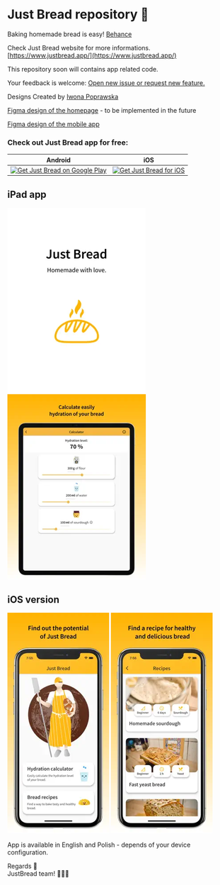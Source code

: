 # Just Bread repository 🥖

Baking homemade bread is easy! [Behance](https://www.behance.net/gallery/108499917/Just-Bread)

Check Just Bread website for more informations. [https://www.justbread.app/](https://www.justbread.app/)  

This repository soon will contains app related code.
 
Your feedback is welcome: [Open new issue or request new feature.](https://github.com/niezdamy/just-bread/issues/new)

Designs Created by [Iwona Poprawska](https://www.linkedin.com/in/iwonapoprawska/)

[Figma design of the homepage](https://www.figma.com/file/wKzkSA3qykTvhYUZzB1Qis/Just-Bread-%7C-Iwona-Krzymyk?node-id=73%3A495) - to be implemented in the future 

[Figma design of the mobile app](https://www.figma.com/file/napK6tH8JXtbMFxJo9pxBI/Chlebu-App-%2F-JustBread?node-id=0%3A1)
### Check out Just Bread app for free:

Android | iOS
---|---
<a href='https://play.google.com/store/apps/details?id=app.JustBread&pcampaignid=pcampaignidMKT-Other-global-all-co-prtnr-py-PartBadge-Mar2515-1'><img width=200 alt='Get Just Bread on Google Play' src='https://play.google.com/intl/en_us/badges/static/images/badges/en_badge_web_generic.png'/> | <a href='https://apps.apple.com/us/app/just-bread/id1537955145?itsct=apps_box&itscg=30200'><img width=150 alt='Get Just Bread for iOS' src='https://user-images.githubusercontent.com/24459435/172480740-d70aff84-fcb6-4f4a-bbd1-a3e2fa58f3a9.svg'/>


## iPad app

![ipadOS_splash](/assets/iPadOS_splash.webp)
![iPad_calc](/assets/iPadOS_calc.webp)

## iOS version

![ios_home](/assets/iOS_home.webp)
![ios_recipes](/assets/iOS_recipes.webp)

App is available in English and Polish - depends of your device configuration.

Regards 👋  
JustBread team! 🍞🍞🍞

